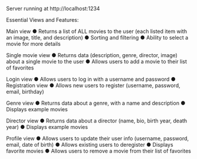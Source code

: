 Server running at http://localhost:1234

Essential Views and Features:

Main view
● Returns a list of ALL movies to the user (each listed item with an image, title, and description)
● Sorting and filtering
● Ability to select a movie for more details

Single movie view
● Returns data (description, genre, director, image) about a single movie to the user
● Allows users to add a movie to their list of favorites

Login view
● Allows users to log in with a username and password
● Registration view
● Allows new users to register (username, password, email, birthday)

Genre view
● Returns data about a genre, with a name and description
● Displays example movies

Director view
● Returns data about a director (name, bio, birth year, death year)
● Displays example movies

Profile view
● Allows users to update their user info (username, password, email, date of birth)
● Allows existing users to deregister
● Displays favorite movies
● Allows users to remove a movie from their list of favorites
